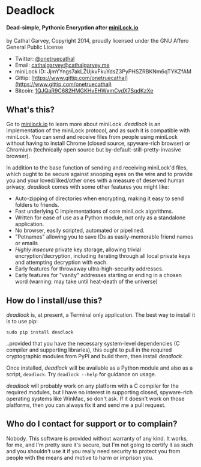 # Deadlock
#### Dead-simple, Pythonic Encryption after [miniLock.io](https://minilock.io)

by Cathal Garvey, Copyright 2014, proudly licensed under the GNU Affero General Public License

* Twitter: [@onetruecathal](https://twitter.com/onetruecathal)
* Email: [cathalgarvey@cathalgarvey.me](mailto:cathalgarvey@cathalgarvey.me)
* miniLock ID: JjmYYngs7akLZUjkvFkuYdsZ3PyPHSZRBKNm6qTYKZfAM
* Gittip: [https://www.gittip.com/onetruecathal](https://www.gittip.com/onetruecathal)
* Bitcoin: [1QJQaR9C682HMGKHvEHWxmCvdX7SqdKzXe](bitcoin://1QJQaR9C682HMGKHvEHWxmCvdX7SqdKzXe)

## What's this?
Go to [minilock.io](https://minilock.io) to learn more about miniLock. *deadlock*
is an implementation of the miniLock protocol, and as such it is compatible with
miniLock. You can send and receive files from people using miniLock without
having to install Chrome (closed source, spyware-rich browser) or Chromium
(technically open source but by-default-still-pretty-invasive browser).

In addition to the base function of sending and receiving miniLock'd files, which
ought to be secure against snooping eyes on the wire and to provide you and your
loved/liked/other ones with a measure of deserved human privacy, *deadlock* comes
with some other features you might like:

* Auto-zipping of directories when encrypting, making it easy to send folders to friends.
* Fast underlying C implementations of core miniLock algorithms.
* Written for ease of use as a Python module, not only as a standalone application.
* No browser, easily scripted, automated or pipelined.
* "Petnames" allowing you to save IDs as easily-memorable friend names or emails
* *Highly insecure* private key storage, allowing trivial encryption/decryption,
  including iterating through all local private keys and attempting decryption with each.
* Early features for throwaway ultra-high-security addresses.
* Early features for "vanity" addresses starting or ending in a chosen word (warning: may
  take until heat-death of the universe)

## How do I install/use this?
*deadlock* is, at present, a Terminal only application. The best way to install
it is to use pip: 

    sudo pip install deadlock
    
..provided that you have the necessary system-level dependencies (C compiler and
supporting libraries), this ought to pull in the required cryptographic modules
from PyPI and build them, then install *deadlock*.

Once installed, *deadlock* will be available as a Python module and also as a
script, `deadlock`. Try `deadlock --help` for guidance on usage.

*deadlock* will probably work on any platform with a C compiler for the required
modules, but I have no interest in supporting closed, spyware-rich operating systems
like WinMac, so don't ask. If it doesn't work on those platforms, then you can
always fix it and send me a pull request.

## Who do I contact for support or to complain?
Nobody. This software is provided without warranty of any kind. It works, for me,
and I'm pretty sure it's secure, but I'm not going to certify it as such and you
shouldn't use it if you really need security to protect you from people with the
means and motive to harm or imprison you.
